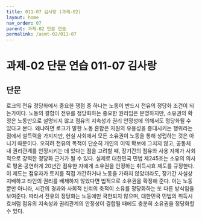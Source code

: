 ```yaml
---
title: 011-07 김사랑 (과제-02)
layout: home
nav_order: 07
parent: 과제-02 단문 연습
permalink: /asmt-02/011-07
---
```


# 과제-02 단문 연습 011-07 김사랑 

## 단문

로크의 전유 정당화에서 중요한 쟁점 중 하나는 노동이 반드시 전유의 정당화 조건이 되는가이다. 노동의 결합이 전유를 정당화하는 중요한 원리임은 분명하지만, 소유권의 확정은 노동만으로 설명되지 않고 점유의 지속성과 권리 안정성에 의해서도 정당화될 수 있다고 본다. 왜냐하면 로크가 말한 노동 혼합은 자원의 유용성을 증대시키는 행위라는 점에서 설득력을 가지지만, 현실 사회에서 모든 소유권이 노동을 통해 성립하는 것은 아니기 때문이다. 오히려 전유의 목적이 단순히 개인의 이익 확보에 그치지 않고, 공동체 내 권리관계를 안정시키는 데 있다는 점을 고려할 때, 장기간의 점유와 사용 자체가 사회적으로 강력한 정당화 근거가 될 수 있다. 실제로 대한민국 민법 제245조는 소유의 의사로 평온·공연하게 20년간 점유한 자에게 소유권을 인정하는 취득시효 제도를 규정한다. 이 제도는 점유자가 토지를 직접 개간하거나 노동을 가하지 않았더라도, 장기간 사실상 지배하고 타인의 권리를 배제하지 않았다면 법적으로 소유권을 확정해 준다. 이는 노동뿐만 아니라, 시간의 경과와 사회적 신뢰의 축적이 소유를 정당화하는 또 다른 방식임을 보여준다. 따라서 전유의 정당화는 노동에만 국한되지 않으며, 대한민국 민법의 취득시효처럼 점유의 지속성과 권리관계의 안정성이 결합될 때에도 충분히 소유권을 정당화할 수 있다.